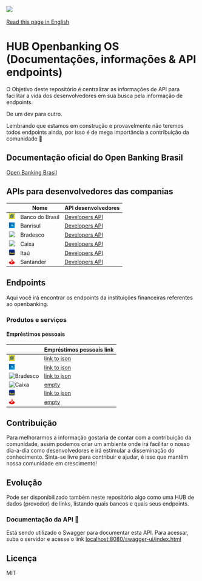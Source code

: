 ![](src/main/resources/static/src/main/resources/static/logos/logo.png)

[Read this page in English](en-us/README.md)

# HUB Openbanking OS (Documentações, informações & API endpoints) 
O Objetivo deste repositório é centralizar as informações de API para facilitar a vida dos desenvolvedores em sua busca pela informação de endpoints.

De um dev para outro.

Lembrando que estamos em construção e provavelmente não teremos todos endpoints ainda, por isso é de mega importância a contribuição da comunidade :construction_worker:

## Documentação oficial do Open Banking Brasil
[Open Banking Brasil](https://openbankingbrasil.org.br/?cookie=true)

## APIs para desenvolvedores das companias
|  | Nome |  API desenvolvedores
| ------ | ------ | ----- |
| <img src="src/main/resources/static/logos/bb-favicon.png" width="15"> | Banco do Brasil | [Developers API](https://apoio.developers.bb.com.br/referency)
| <img src="src/main/resources/static/logos/banrisul-favicon.png" width="15"> | Banrisul | [Developers API](https://developers.banrisul.com.br/pages/allApis.html#openbanking)
| <img src="src/main/resources/static/logos/bradesco-favicon.ico" width="15"> | Bradesco | [Developers API](https://developers.bradesco.com.br/)
| <img src="src/main/resources/static/logos/caixa-favicon.ico" width="15"> | Caixa | [Developers API](https://desenvolvedores.caixa.gov.br/api-catalog)
| <img src="src/main/resources/static/logos/itau-favicon.ico" width="15"> | Itaú | [Developers API](https://developer.itau.com.br/api-catalog/openbanking)
| <img src="src/main/resources/static/logos/santander-favicon.png" width="15"> | Santander | [Developers API](https://www.santander.pt/open-banking/developers#)

## Endpoints
Aqui você irá encontrar os endpoints da instituições financeiras referentes ao openbanking.

### Produtos e serviços

#### Empréstimos pessoais
|  | Empréstimos pessoais link
| ------ | ------ | 
| <img src="src/main/resources/static/logos/bb-favicon.png" width="15" title="Banco do Brasil"> | [link to json](https://opendata.api.bb.com.br/open-banking/products-services/v1/personal-loans)
| <img src="src/main/resources/static/logos/banrisul-favicon.png" width="15" title="Banrisul"> | [link to json](https://openbanking.banrisul.com.br/open-banking/products-services/v1/personal-loans)
| <img src="src/main/resources/static/logos/bradesco-favicon.ico" width="15" title="Bradesco"> | [link to json](https://api.bradesco.com/bradesco/open-banking/products-services/v1/personal-loans)
| <img src="src/main/resources/static/logos/caixa-favicon.ico" width="15" title="Caixa"> | [empty](empty)
| <img src="src/main/resources/static/logos/itau-favicon.ico" width="15" title="Itaú"> | [link to json](https://api.itau/open-banking/products-services/v1/personal-loans)
| <img src="src/main/resources/static/logos/santander-favicon.png" width="15" title="Santander"> | [empty](empty)

## Contribuição
Para melhorarmos a informação gostaria de contar com a contribuição da comunidade, assim podemos criar um ambiente onde irá facilitar o nosso dia-a-dia como desenvolvedores e irá estimular a disseminação do conhecimento. Sinta-se livre para contribuir e ajudar, é isso que mantêm nossa comunidade em crescimento!

## Evolução
Pode ser disponibilizado também neste repositório algo como uma HUB de dados (provedor) de links, listando quais bancos e quais seus endpoints.

### Documentação da API :memo:
Está sendo utilizado o Swagger para documentar esta API. 
Para acessar, suba o servidor e acesse o link [localhost:8080/swagger-ui/index.html](http://localhost:8080/swagger-ui/index.html)

## Licença
MIT 
